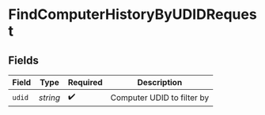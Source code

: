 # FindComputerHistoryByUDIDRequest


## Fields

| Field                      | Type                       | Required                   | Description                |
| -------------------------- | -------------------------- | -------------------------- | -------------------------- |
| `udid`                     | *string*                   | :heavy_check_mark:         | Computer UDID to filter by |